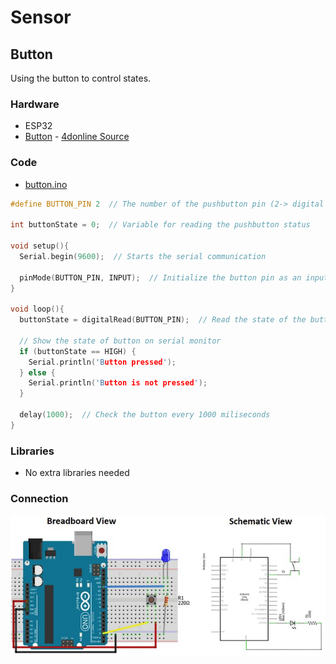 # Sensor
## Button
Using the button to control states.

### Hardware
* ESP32
* [Button](docs/datasheet_button.pdf) - [4donline Source](https://4donline.ihs.com/images/VipMasterIC/IC/OMRN/OMRN-S-A0001309768/OMRN-S-A0001309768-1.pdf?hkey=52A5661711E402568146F3353EA87419)

### Code
* [button.ino](button.ino)
```cpp
#define BUTTON_PIN 2  // The number of the pushbutton pin (2-> digital pin)

int buttonState = 0;  // Variable for reading the pushbutton status

void setup(){
  Serial.begin(9600);  // Starts the serial communication

  pinMode(BUTTON_PIN, INPUT);  // Initialize the button pin as an input
}

void loop(){
  buttonState = digitalRead(BUTTON_PIN);  // Read the state of the button value
  
  // Show the state of button on serial monitor
  if (buttonState == HIGH) {
    Serial.println('Button pressed');
  } else {
    Serial.println('Button is not pressed');
  }

  delay(1000);  // Check the button every 1000 miliseconds
}
```

### Libraries
* No extra libraries needed

### Connection
![Connection image](docs/arduino_button.jpeg)
